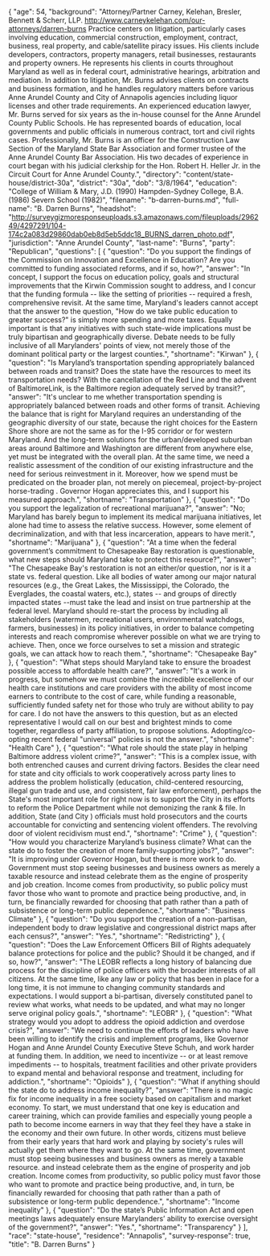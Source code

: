 {
  "age": 54,
  "background": "Attorney/Partner Carney, Kelehan, Bresler, Bennett & Scherr, LLP.  http://www.carneykelehan.com/our-attorneys/darren-burns Practice centers on litigation, particularly cases involving education, commercial construction, employment, contract, business, real property, and cable/satellite piracy issues. His clients include developers, contractors, property managers, retail businesses, restaurants and property owners. He represents his clients in courts throughout Maryland as well as in federal court, administrative hearings, arbitration and mediation. In addition to litigation, Mr. Burns advises clients on contracts and business formation, and he handles regulatory matters before various Anne Arundel County and City of Annapolis agencies including liquor licenses and other trade requirements. An experienced education lawyer, Mr. Burns served for six years as the in-house counsel for the Anne Arundel County Public Schools. He has represented boards of education, local governments and public officials in numerous contract, tort and civil rights cases.    Professionally, Mr. Burns is an officer for the Construction Law Section of the Maryland State Bar Association and former trustee of the Anne Arundel County Bar Association. His two decades of experience in court began with his judicial clerkship for the Hon. Robert H. Heller Jr. in the Circuit Court for Anne Arundel County.",
  "directory": "content/state-house/district-30a",
  "district": "30a",
  "dob": "3/8/1964",
  "education": "College of William & Mary, J.D. (1990) Hampden-Sydney College, B.A. (1986) Severn School (1982)",
  "filename": "b-darren-burns.md",
  "full-name": "B. Darren Burns",
  "headshot": "http://surveygizmoresponseuploads.s3.amazonaws.com/fileuploads/296249/4297291/104-174c2a083d29860dab0eb8d5eb5ddc18_BURNS_darren_photo.pdf",
  "jurisdiction": "Anne Arundel County",
  "last-name": "Burns",
  "party": "Republican",
  "questions": [
    {
      "question": "Do you support the findings of the Commission on Innovation and Excellence in Education? Are you committed to funding associated reforms, and if so, how?",
      "answer": "In concept, I support the  focus on education policy, goals and structural improvements that the Kirwin Commission sought to address, and  I concur that the funding formula -- like  the setting of priorities -- required a fresh, comprehensive revisit.  At the same time, Maryland's leaders cannot accept that the  answer to  the question, \"How do we take public education to greater success?\" is simply more spending and more taxes.   Equally important is that any initiatives with such state-wide implications must be truly bipartisan and geographically diverse.   Debate  needs to be fully inclusive of all Marylanders' points of view, not merely  those of the dominant political party  or the largest counties.",
      "shortname": "Kirwan"
    },
    {
      "question": "Is Maryland’s transportation spending appropriately balanced between roads and transit? Does the state have the resources to meet its transportation needs? With the cancellation of the Red Line and the advent of BaltimoreLink, is the Baltimore region adequately served by transit?",
      "answer": "It's unclear to me whether transportation spending is appropriately balanced between roads and  other forms of transit.   Achieving the balance that is right for Maryland requires an  understanding  of the geographic diversity of our state, because the right choices for the Eastern Shore shore are not the same as for the I-95 corridor or for western Maryland.  And the long-term solutions  for the urban/developed suburban areas around Baltimore and Washington are different from anywhere else, yet must be integrated with the overall plan.  At the same time, we need a realistic assessment of the condition of our existing infrastructure and the need for serious reinvestment in it.  Moreover, how we spend must be predicated on the broader plan, not merely on piecemeal, project-by-project  horse-trading . Governor Hogan appreciates this, and I support his measured approach.",
      "shortname": "Transportation"
    },
    {
      "question": "Do you support the legalization of recreational marijuana?",
      "answer": "No; Maryland has barely begun to implement its medical marijuana initiatives, let alone had time to assess the relative success.  However, some element of decriminalization, and with that less incarceration, appears to have merit.",
      "shortname": "Marijuana"
    },
    {
      "question": "At a time when the federal government’s commitment to Chesapeake Bay restoration is questionable, what new steps should Maryland take to protect this resource?",
      "answer": "The Chesapeake Bay's restoration is not an either/or question, nor is it a state vs. federal question.  Like all bodies of water among our major natural resources  (e.g., the Great Lakes, the Mississippi, the Colorado, the Everglades, the coastal waters, etc.), states  -- and groups of directly impacted states --must take the lead and insist on true partnership  at the federal level.  Maryland should re-start the process by including all stakeholders  (watermen, recreational users, environmental watchdogs, farmers, businesses) in its policy initiatives, in order to balance competing interests and reach compromise wherever possible on what we are trying to achieve.   Then, once we force ourselves to set a mission and strategic goals, we can attack how to reach them.",
      "shortname": "Chesapeake Bay"
    },
    {
      "question": "What steps should Maryland take to ensure the broadest possible access to affordable health care?",
      "answer": "It's a work in progress, but  somehow we must combine the incredible  excellence of our health  care institutions  and care providers with the  ability of most  income earners to contribute to the cost of care, while funding a reasonable, sufficiently funded safety net for those who truly are without ability to pay for care.  I do not have the answers to this question, but as an elected representative I would call on our best and brightest minds to come together, regardless of party affiliation, to propose solutions.  Adopting/co-opting  recent federal \"universal\" policies is not the answer.",
      "shortname": "Health Care"
    },
    {
      "question": "What role should the state play in helping Baltimore address violent crime?",
      "answer": "This is a complex issue, with both entrenched causes and  current  driving factors.   Besides the clear need for state and city officials to work cooperatively across party lines to address the problem holistically (education, child-centered  resourcing, illegal gun trade and use, and  consistent, fair law enforcement),  perhaps the State's  most important role for right now is to support the City in its efforts to  reform the Police Department while not demonizing the rank & file.  In addition, State (and City ) officials must hold prosecutors and the courts accountable for convicting and sentencing violent offenders.  The  revolving door of violent recidivism must end.",
      "shortname": "Crime"
    },
    {
      "question": "How would you characterize Maryland’s business climate? What can the state do to foster the creation of more family-supporting jobs?",
      "answer": "It is improving under Governor Hogan, but there is more work to do.   Government must stop seeing businesses and business owners as merely a taxable resource and instead celebrate them as the engine of prosperity and job creation.   Income comes from productivity, so public policy must favor those who want to promote and  practice being productive, and, in turn,  be financially rewarded for choosing that path rather than a path of subsistence or long-term public dependence.",
      "shortname": "Business Climate"
    },
    {
      "question": "Do you support the creation of a non-partisan, independent body to draw legislative and congressional district maps after each census?",
      "answer": "Yes.",
      "shortname": "Redistricting"
    },
    {
      "question": "Does the Law Enforcement Officers Bill of Rights adequately balance protections for police and the public? Should it be changed, and if so, how?",
      "answer": "The LEOBR reflects a long history of balancing due process for the discipline of police officers with the broader interests of all citizens.  At the same time, like any  law or policy that has been in place for a long time, it is not immune to changing community standards and expectations.  I would support a bi-partisan, diversely constituted panel to review what works, what needs to be updated, and what may no longer serve original policy goals.",
      "shortname": "LEOBR"
    },
    {
      "question": "What strategy would you adopt to address the opioid addiction and overdose crisis?",
      "answer": "We need to continue the efforts of leaders who have been willing to identify the crisis and  implement programs, like Governor Hogan and Anne Arundel County Executive Steve Schuh, and work harder at  funding them.  In addition, we need to incentivize -- or at least remove impediments -- to hospitals,  treatment facilities and other private providers to expand mental and behavioral  response and treatment, including  for addiction.",
      "shortname": "Opioids"
    },
    {
      "question": "What if anything should the state do to address income inequality?",
      "answer": "There is no magic fix for income inequality in a free society based on  capitalism and  market economy.  To start, we must understand that one key is education and career training, which can provide  families and especially  young people a  path to become income earners in way that they feel they have a stake in the economy and their own future.  In other words, citizens must believe  from their early years that hard work and playing by society's rules will actually  get them where they want to go.   At the same time, government must stop seeing businesses and business owners as merely a taxable resource. and instead celebrate them as the engine of prosperity and job creation.   Income comes from productivity, so public policy must favor those who want to promote and  practice being productive, and, in turn,  be financially rewarded for choosing that path rather than a path of subsistence or long-term public dependence.",
      "shortname": "Income inequality"
    },
    {
      "question": "Do the state’s Public Information Act and open meetings laws adequately ensure Marylanders’ ability to exercise oversight of the government?",
      "answer": "Yes.",
      "shortname": "Transparency"
    }
  ],
  "race": "state-house",
  "residence": "Annapolis",
  "survey-response": true,
  "title": "B. Darren Burns"
}
